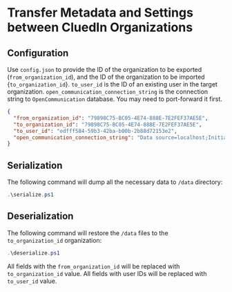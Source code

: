 # Transfer Metadata and Settings between CluedIn Organizations

## Configuration

Use `config.json` to provide the ID of the organization to be exported (`from_organization_id`), and the ID of the organization to be imported {`to_organization_id`}.
`to_user_id` is the ID of an existing user in the target organization.
`open_communication_connection_string` is the connection string to `OpenCommunication` database. You may need to port-forward it first.

```json
{
  "from_organization_id": "79898C75-BC05-4E74-888E-7E2FEF37AE5E",
  "to_organization_id": "79898C75-BC05-4E74-888E-7E2FEF37AE5E",
  "to_user_id": "edfff584-59b3-42ba-b00b-2b88d72153e2",
  "open_communication_connection_string": "Data source=localhost;Initial catalog=DataStore.Db.OpenCommunication;User Id=sa;Password=yourStrong(!)Password;connection timeout=10;"
}
```

## Serialization

The following command will dump all the necessary data to `/data` directory:

```powershell
.\serialize.ps1
```

## Deserialization

The following command will restore the `/data` files to the `to_organization_id` organization:

```powershell
.\deserialize.ps1
```

All fields with the `from_organization_id` will be replaced with `to_organization_id` value.
All fields with user IDs will be replaced with `to_user_id` value.
